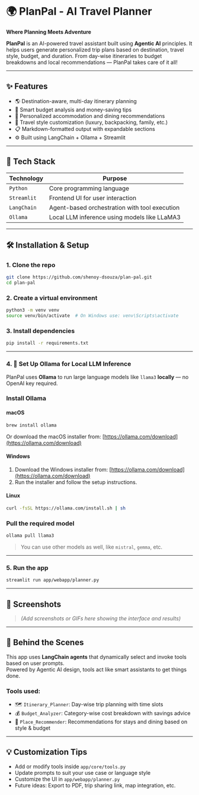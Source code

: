 

# 🌍 PlanPal - AI Travel Planner  
**Where Planning Meets Adventure**

**PlanPal** is an AI-powered travel assistant built using **Agentic AI** principles. It helps users generate personalized trip plans based on destination, travel style, budget, and duration. From day-wise itineraries to budget breakdowns and local recommendations — PlanPal takes care of it all!

---

## ✨ Features

- 🌎 Destination-aware, multi-day itinerary planning  
- 💸 Smart budget analysis and money-saving tips  
- 🏨 Personalized accommodation and dining recommendations  
- 🎒 Travel style customization (luxury, backpacking, family, etc.)  
- 📋 Markdown-formatted output with expandable sections  
- ⚙️ Built using LangChain + Ollama + Streamlit  

---

## 🚀 Tech Stack

| Technology     | Purpose                                         |
|----------------|-------------------------------------------------|
| `Python`       | Core programming language                       |
| `Streamlit`    | Frontend UI for user interaction                |
| `LangChain`    | Agent-based orchestration with tool execution   |
| `Ollama`       | Local LLM inference using models like LLaMA3    |

---

## 🛠️ Installation & Setup

### 1. **Clone the repo**

```bash
git clone https://github.com/shenoy-dsouza/plan-pal.git
cd plan-pal
```

### 2. **Create a virtual environment**

```bash
python3 -m venv venv
source venv/bin/activate  # On Windows use: venv\Scripts\activate
```

### 3. **Install dependencies**

```bash
pip install -r requirements.txt
```

---

### 4. 🤖 Set Up Ollama for Local LLM Inference

PlanPal uses **Ollama** to run large language models like `llama3` **locally** — no OpenAI key required.

### Install Ollama

#### macOS

```bash
brew install ollama
```
Or download the macOS installer from: [https://ollama.com/download](https://ollama.com/download)

#### Windows

1. Download the Windows installer from: [https://ollama.com/download](https://ollama.com/download)  
2. Run the installer and follow the setup instructions.

#### Linux

```bash
curl -fsSL https://ollama.com/install.sh | sh
```

### Pull the required model

```bash
ollama pull llama3
```

> You can use other models as well, like `mistral`, `gemma`, etc.

---

### 5. **Run the app**

```bash
streamlit run app/webapp/planner.py
```

---

## 📸 Screenshots

> *(Add screenshots or GIFs here showing the interface and results)*

---

## 🧠 Behind the Scenes

This app uses **LangChain agents** that dynamically select and invoke tools based on user prompts.  
Powered by Agentic AI design, tools act like smart assistants to get things done.

### Tools used:

- 🗺️ `Itinerary_Planner`: Day-wise trip planning with time slots  
- 💰 `Budget_Analyzer`: Category-wise cost breakdown with savings advice  
- 🏨 `Place_Recommender`: Recommendations for stays and dining based on style & budget  

---

## 💡 Customization Tips

- Add or modify tools inside `app/core/tools.py`  
- Update prompts to suit your use case or language style  
- Customize the UI in `app/webapp/planner.py`  
- Future ideas: Export to PDF, trip sharing link, map integration, etc.


